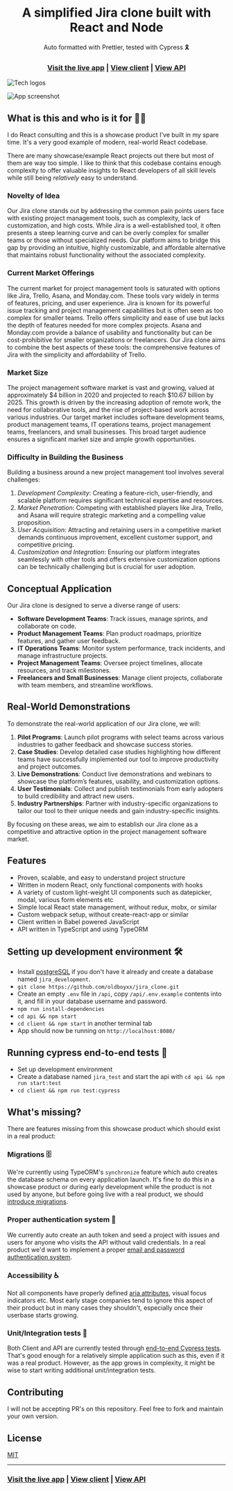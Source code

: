 <h1 align="center">A simplified Jira clone built with React and Node</h1>

<div align="center">Auto formatted with Prettier, tested with Cypress 🎗</div>

<h3 align="center">
  <a href="https://jira.ivorreic.com/">Visit the live app</a> |
  <a href="https://github.com/oldboyxx/jira_clone/tree/master/client">View client</a> |
  <a href="https://github.com/oldboyxx/jira_clone/tree/master/api">View API</a>
</h3>

![Tech logos](https://i.ibb.co/DVFj8PL/tech-icons.jpg)

![App screenshot](https://i.ibb.co/W3qVvCn/jira-optimized.jpg)

## What is this and who is it for 🤷‍♀️

I do React consulting and this is a showcase product I've built in my spare time. It's a very good example of modern, real-world React codebase.

There are many showcase/example React projects out there but most of them are way too simple. I like to think that this codebase contains enough complexity to offer valuable insights to React developers of all skill levels while still being _relatively_ easy to understand.

### Novelty of Idea

Our Jira clone stands out by addressing the common pain points users face with existing project management tools, such as complexity, lack of customization, and high costs. While Jira is a well-established tool, it often presents a steep learning curve and can be overly complex for smaller teams or those without specialized needs. Our platform aims to bridge this gap by providing an intuitive, highly customizable, and affordable alternative that maintains robust functionality without the associated complexity.

### Current Market Offerings

The current market for project management tools is saturated with options like Jira, Trello, Asana, and Monday.com. These tools vary widely in terms of features, pricing, and user experience. Jira is known for its powerful issue tracking and project management capabilities but is often seen as too complex for smaller teams. Trello offers simplicity and ease of use but lacks the depth of features needed for more complex projects. Asana and Monday.com provide a balance of usability and functionality but can be cost-prohibitive for smaller organizations or freelancers. Our Jira clone aims to combine the best aspects of these tools: the comprehensive features of Jira with the simplicity and affordability of Trello.

### Market Size

The project management software market is vast and growing, valued at approximately $4 billion in 2020 and projected to reach $10.67 billion by 2025. This growth is driven by the increasing adoption of remote work, the need for collaborative tools, and the rise of project-based work across various industries. Our target market includes software development teams, product management teams, IT operations teams, project management teams, freelancers, and small businesses. This broad target audience ensures a significant market size and ample growth opportunities.

### Difficulty in Building the Business

Building a business around a new project management tool involves several challenges:

1. *Development Complexity*: Creating a feature-rich, user-friendly, and scalable platform requires significant technical expertise and resources.
2. *Market Penetration*: Competing with established players like Jira, Trello, and Asana will require strategic marketing and a compelling value proposition.
3. *User Acquisition*: Attracting and retaining users in a competitive market demands continuous improvement, excellent customer support, and competitive pricing.
4. *Customization and Integration*: Ensuring our platform integrates seamlessly with other tools and offers extensive customization options can be technically challenging but is crucial for user adoption.

## Conceptual Application
Our Jira clone is designed to serve a diverse range of users:

- **Software Development Teams**: Track issues, manage sprints, and collaborate on code.
- **Product Management Teams**: Plan product roadmaps, prioritize features, and gather user feedback.
- **IT Operations Teams**: Monitor system performance, track incidents, and manage infrastructure projects.
- **Project Management Teams**: Oversee project timelines, allocate resources, and track milestones.
- **Freelancers and Small Businesses**: Manage client projects, collaborate with team members, and streamline workflows.

## Real-World Demonstrations
To demonstrate the real-world application of our Jira clone, we will:

1. **Pilot Programs**: Launch pilot programs with select teams across various industries to gather feedback and showcase success stories.
2. **Case Studies**: Develop detailed case studies highlighting how different teams have successfully implemented our tool to improve productivity and project outcomes.
3. **Live Demonstrations**: Conduct live demonstrations and webinars to showcase the platform’s features, usability, and customization options.
4. **User Testimonials**: Collect and publish testimonials from early adopters to build credibility and attract new users.
5. **Industry Partnerships**: Partner with industry-specific organizations to tailor our tool to their unique needs and gain industry-specific insights.

By focusing on these areas, we aim to establish our Jira clone as a competitive and attractive option in the project management software market.

## Features

- Proven, scalable, and easy to understand project structure
- Written in modern React, only functional components with hooks
- A variety of custom light-weight UI components such as datepicker, modal, various form elements etc
- Simple local React state management, without redux, mobx, or similar
- Custom webpack setup, without create-react-app or similar
- Client written in Babel powered JavaScript
- API written in TypeScript and using TypeORM

## Setting up development environment 🛠

- Install [postgreSQL](https://www.postgresql.org/) if you don't have it already and create a database named `jira_development`.
- `git clone https://github.com/oldboyxx/jira_clone.git`
- Create an empty `.env` file in `/api`, copy `/api/.env.example` contents into it, and fill in your database username and password.
- `npm run install-dependencies`
- `cd api && npm start`
- `cd client && npm start` in another terminal tab
- App should now be running on `http://localhost:8080/`

## Running cypress end-to-end tests 🚥

- Set up development environment
- Create a database named `jira_test` and start the api with `cd api && npm run start:test`
- `cd client && npm run test:cypress`

## What's missing?

There are features missing from this showcase product which should exist in a real product:

### Migrations 🗄

We're currently using TypeORM's `synchronize` feature which auto creates the database schema on every application launch. It's fine to do this in a showcase product or during early development while the product is not used by anyone, but before going live with a real product, we should [introduce migrations](https://github.com/typeorm/typeorm/blob/master/docs/migrations.md).

### Proper authentication system 🔐

We currently auto create an auth token and seed a project with issues and users for anyone who visits the API without valid credentials. In a real product we'd want to implement a proper [email and password authentication system](https://www.google.com/search?q=email+and+password+authentication+node+js&oq=email+and+password+authentication+node+js).

### Accessibility ♿

Not all components have properly defined [aria attributes](https://developer.mozilla.org/en-US/docs/Web/Accessibility/ARIA), visual focus indicators etc. Most early stage companies tend to ignore this aspect of their product but in many cases they shouldn't, especially once their userbase starts growing.

### Unit/Integration tests 🧪

Both Client and API are currently tested through [end-to-end Cypress tests](https://github.com/oldboyxx/jira_clone/tree/master/client/cypress/integration). That's good enough for a relatively simple application such as this, even if it was a real product. However, as the app grows in complexity, it might be wise to start writing additional unit/integration tests.

## Contributing

I will not be accepting PR's on this repository. Feel free to fork and maintain your own version.

## License

[MIT](https://opensource.org/licenses/MIT)

<hr>

<h3>
  <a href="https://jira.ivorreic.com/">Visit the live app</a> |
  <a href="https://github.com/oldboyxx/jira_clone/tree/master/client">View client</a> |
  <a href="https://github.com/oldboyxx/jira_clone/tree/master/api">View API</a>
</h3>
